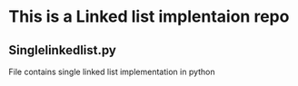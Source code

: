 # This is a Linked list implentaion repo

## Singlelinkedlist.py

File contains single linked list implementation in python
